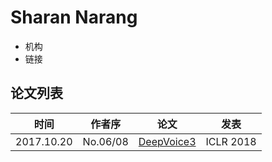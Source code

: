 # Sharan Narang

- 机构
- 链接

## 论文列表

| 时间 | 作者序 | 论文 | 发表 |
|:-:|:-:|---|---|
| 2017.10.20 | No.06/08 | [DeepVoice3](../Models/TTS2_Acoustic/2017.10.20_DeepVoice3.md) | ICLR 2018 |